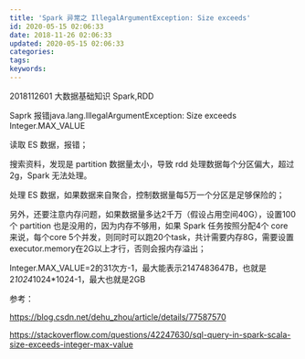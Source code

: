 ```yaml
---
title: 'Spark 异常之 IllegalArgumentException: Size exceeds'
id: 2020-05-15 02:06:33
date: 2018-11-26 02:06:33
updated: 2020-05-15 02:06:33
categories:
tags:
keywords:
---
```



2018112601
大数据基础知识
Spark,RDD


Saprk 报错java.lang.IllegalArgumentException: Size exceeds Integer.MAX_VALUE


读取 ES 数据，报错；

搜索资料，发现是 partition 数据量太小，导致 rdd 处理数据每个分区偏大，超过2g，Spark 无法处理。

处理 ES 数据，如果数据来自聚合，控制数据量每5万一个分区是足够保险的；

另外，还要注意内存问题，如果数据量多达2千万（假设占用空间40G），设置100个 partition 也是没用的，因为内存不够用，如果 Spark 任务按照分配4个 core 来说，每个core 5个并发，则同时可以跑20个task，共计需要内存8G，需要设置executor.memory在2G以上才行，否则会报内存溢出；

Integer.MAX_VALUE=2的31次方-1，最大能表示2147483647B，也就是2*1024*1024*1024-1，最大也就是2GB

参考：


https://blog.csdn.net/dehu_zhou/article/details/77587570

https://stackoverflow.com/questions/42247630/sql-query-in-spark-scala-size-exceeds-integer-max-value

